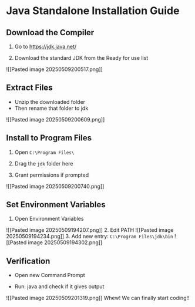 # Java Standalone Installation Guide

  

## Download the Compiler

1. Go to https://jdk.java.net/

2. Download the standard JDK from the Ready for use list

  

![[Pasted image 20250509200517.png]]

  

## Extract Files

- Unzip the downloaded folder
- Then rename that folder to jdk

  

![[Pasted image 20250509200609.png]]

  

## Install to Program Files

1. Open `C:\Program Files\`

2. Drag the `jdk` folder here

3. Grant permissions if prompted

  

![[Pasted image 20250509200740.png]]


## Set Environment Variables

1. Open Environment Variables
  

![[Pasted image 20250509194207.png]]
2. Edit PATH
![[Pasted image 20250509194234.png]]
3. Add new entry: `C:\Program Files\jdk\bin`
![[Pasted image 20250509194302.png]]

  

## Verification

- Open new Command Prompt

- Run: java and check if it gives output

![[Pasted image 20250509201319.png]]
Whew! We can finally start coding!!